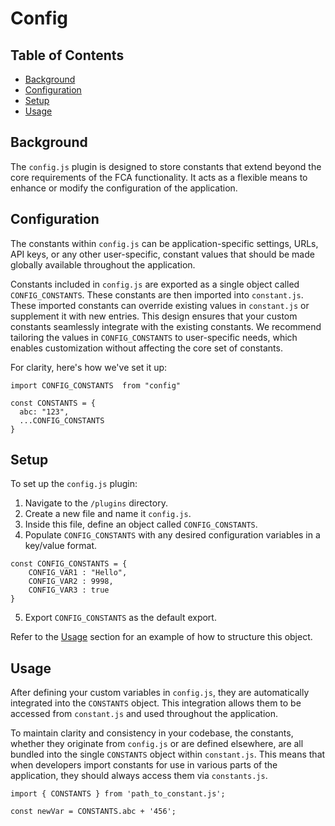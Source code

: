 # Config

## Table of Contents

- [Background](#background)
- [Configuration](#configuration)
- [Setup](#setup)
- [Usage](#usage)

## Background

The `config.js` plugin is designed to store constants that extend beyond the core requirements of the FCA functionality. It acts as a flexible means to enhance or modify the configuration of the application.
 
## Configuration

The constants within `config.js` can be application-specific settings, URLs, API keys, or any other user-specific, constant values that should be made globally available throughout the application.

Constants included in `config.js` are exported as a single object called `CONFIG_CONSTANTS`. These constants are then imported into `constant.js`. These imported constants can override existing values in `constant.js` or supplement it with new entries. This design ensures that your custom constants seamlessly integrate with the existing constants. We recommend tailoring the values in `CONFIG_CONSTANTS` to user-specific needs, which enables customization without affecting the core set of constants.

For clarity, here's how we've set it up:

```
import CONFIG_CONSTANTS  from "config"

const CONSTANTS = {
  abc: "123",
  ...CONFIG_CONSTANTS
}
```

## Setup

To set up the `config.js` plugin:

1. Navigate to the `/plugins` directory.
2. Create a new file and name it `config.js`.
3. Inside this file, define an object called `CONFIG_CONSTANTS`.
4. Populate `CONFIG_CONSTANTS` with any desired configuration variables in a key/value format.

```
const CONFIG_CONSTANTS = {
    CONFIG_VAR1 : "Hello",
    CONFIG_VAR2 : 9998,
    CONFIG_VAR3 : true
}
```

5. Export `CONFIG_CONSTANTS` as the default export.

Refer to the [Usage](#usage) section for an example of how to structure this object.

## Usage
    
After defining your custom variables in `config.js`, they are automatically integrated into the `CONSTANTS` object. This integration allows them to be accessed from `constant.js` and used throughout the application.

To maintain clarity and consistency in your codebase, the constants, whether they originate from `config.js` or are defined elsewhere, are all bundled into the single `CONSTANTS` object within `constant.js`. This means that when developers import constants for use in various parts of the application, they should always access them via `constants.js`.

```
import { CONSTANTS } from 'path_to_constant.js';

const newVar = CONSTANTS.abc + '456';
```
